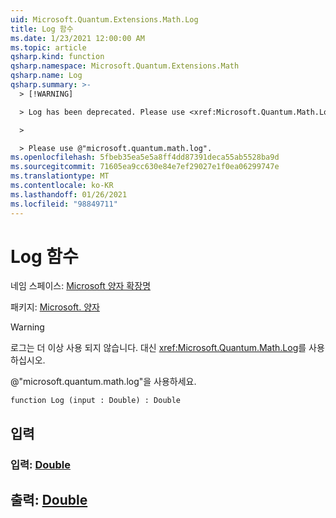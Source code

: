 ```yaml
---
uid: Microsoft.Quantum.Extensions.Math.Log
title: Log 함수
ms.date: 1/23/2021 12:00:00 AM
ms.topic: article
qsharp.kind: function
qsharp.namespace: Microsoft.Quantum.Extensions.Math
qsharp.name: Log
qsharp.summary: >-
  > [!WARNING]

  > Log has been deprecated. Please use <xref:Microsoft.Quantum.Math.Log> instead.

  >

  > Please use @"microsoft.quantum.math.log".
ms.openlocfilehash: 5fbeb35ea5e5a8ff4dd87391deca55ab5528ba9d
ms.sourcegitcommit: 71605ea9cc630e84e7ef29027e1f0ea06299747e
ms.translationtype: MT
ms.contentlocale: ko-KR
ms.lasthandoff: 01/26/2021
ms.locfileid: "98849711"
---
```

# <a name="log-function"></a>Log 함수

네임 스페이스: [Microsoft 양자 확장명](xref:Microsoft.Quantum.Extensions.Math)

패키지: [Microsoft. 양자](https://nuget.org/packages/Microsoft.Quantum.QSharp.Core)


> [!WARNING]
> 로그는 더 이상 사용 되지 않습니다. 대신 <xref:Microsoft.Quantum.Math.Log>를 사용하십시오.
>
> @"microsoft.quantum.math.log"을 사용하세요.



```qsharp
function Log (input : Double) : Double
```


## <a name="input"></a>입력

### <a name="input--double"></a>입력: [Double](xref:microsoft.quantum.lang-ref.double)





## <a name="output--double"></a>출력: [Double](xref:microsoft.quantum.lang-ref.double)


